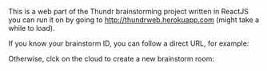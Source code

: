 This is a web part of the Thundr brainstorming project written in ReactJS
you can run it on by going to http://thundrweb.herokuapp.com (might take a while to load).

If you know your brainstorm ID, you can follow a direct URL, for example:

Otherwise, clck on the cloud to create a new brainstorm room:


